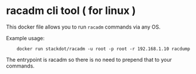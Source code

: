 # racadm cli tool ( for linux )

This docker file allows you to run `racadm` commands via any OS.

Example usage:

		docker run stackdot/racadm -u root -p root -r 192.168.1.10 racdump

The entrypoint is racadm so there is no need to prepend that to your commands.